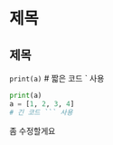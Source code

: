 # 제목

## 제목

`print(a)` # 짧은 코드 ` 사용

````python
print(a)
a = [1, 2, 3, 4]
# 긴 코드 ``` 사용
````

좀 수정할게요
